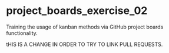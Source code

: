 # project_boards_exercise_02
Training the usage of kanban methods via GitHub project boards functionality. 

tHIS IS A CHANGE IN ORDER TO TRY TO LINK PULL REQUESTS.
